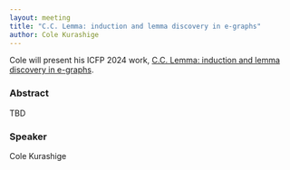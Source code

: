 ```yaml
---
layout: meeting
title: "C.C. Lemma: induction and lemma discovery in e-graphs"
author: Cole Kurashige
---
```


Cole will present his ICFP 2024 work, [C.C. Lemma: induction and lemma discovery in e-graphs](https://dl.acm.org/doi/10.1145/3674653).


### Abstract

TBD

### Speaker 

Cole Kurashige
